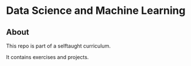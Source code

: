 # Data Science and Machine Learning

## About

This repo is part of a selftaught curriculum. 

It contains exercises and projects.
